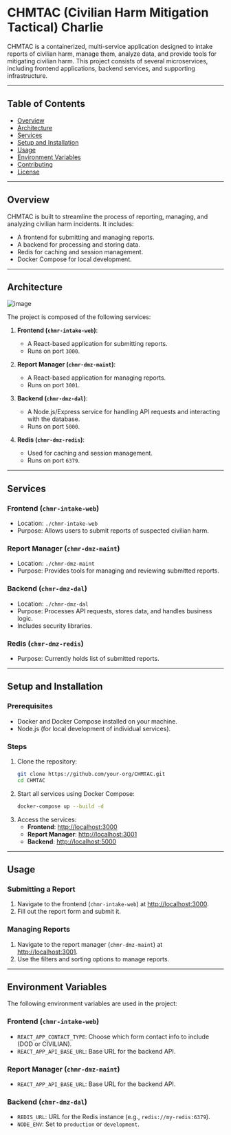 # CHMTAC (Civilian Harm Mitigation Tactical) Charlie

CHMTAC is a containerized, multi-service application designed to intake reports of civilian harm, manage them, analyze data, and provide tools for mitigating civilian harm. This project consists of several microservices, including frontend applications, backend services, and supporting infrastructure.

---

## **Table of Contents**
- [Overview](#overview)
- [Architecture](#architecture)
- [Services](#services)
- [Setup and Installation](#setup-and-installation)
- [Usage](#usage)
- [Environment Variables](#environment-variables)
- [Contributing](#contributing)
- [License](#license)

---

## **Overview**
CHMTAC is built to streamline the process of reporting, managing, and analyzing civilian harm incidents. It includes:
- A frontend for submitting and managing reports.
- A backend for processing and storing data.
- Redis for caching and session management.
- Docker Compose for local development.

---

## **Architecture**
![image](https://github.com/user-attachments/assets/6f655d96-f03f-4865-ba3b-a2d41c46e60a)


The project is composed of the following services:
1. **Frontend (`chmr-intake-web`)**:
   - A React-based application for submitting reports.
   - Runs on port `3000`.

2. **Report Manager (`chmr-dmz-maint`)**:
   - A React-based application for managing reports.
   - Runs on port `3001`.

3. **Backend (`chmr-dmz-dal`)**:
   - A Node.js/Express service for handling API requests and interacting with the database.
   - Runs on port `5000`.

4. **Redis (`chmr-dmz-redis`)**:
   - Used for caching and session management.
   - Runs on port `6379`.

---

## **Services**
### **Frontend (`chmr-intake-web`)**
- Location: `./chmr-intake-web`
- Purpose: Allows users to submit reports of suspected civilian harm.

### **Report Manager (`chmr-dmz-maint`)**
- Location: `./chmr-dmz-maint`
- Purpose: Provides tools for managing and reviewing submitted reports.

### **Backend (`chmr-dmz-dal`)**
- Location: `./chmr-dmz-dal`
- Purpose: Processes API requests, stores data, and handles business logic.
- Includes security libraries.

### **Redis (`chmr-dmz-redis`)**
- Purpose: Currently holds list of submitted reports.

---

## **Setup and Installation**

### **Prerequisites**
- Docker and Docker Compose installed on your machine.
- Node.js (for local development of individual services).

### **Steps**
1. Clone the repository:
   ```bash
   git clone https://github.com/your-org/CHMTAC.git
   cd CHMTAC

2. Start all services using Docker Compose:
   ```bash
   docker-compose up --build -d

3. Access the services:
   - **Frontend**: [http://localhost:3000](http://localhost:3000)
   - **Report Manager**: [http://localhost:3001](http://localhost:3001)
   - **Backend**: [http://localhost:5000](http://localhost:5000)

---

## **Usage**

### **Submitting a Report**
1. Navigate to the frontend (`chmr-intake-web`) at [http://localhost:3000](http://localhost:3000).
2. Fill out the report form and submit it.

### **Managing Reports**
1. Navigate to the report manager (`chmr-dmz-maint`) at [http://localhost:3001](http://localhost:3001).
2. Use the filters and sorting options to manage reports.

---

## **Environment Variables**
The following environment variables are used in the project:

### **Frontend (`chmr-intake-web`)**
- `REACT_APP_CONTACT_TYPE`: Choose which form contact info to include (DOD or CIVILIAN).
- `REACT_APP_API_BASE_URL`: Base URL for the backend API.

### **Report Manager (`chmr-dmz-maint`)**
- `REACT_APP_API_BASE_URL`: Base URL for the backend API.

### **Backend (`chmr-dmz-dal`)**
- `REDIS_URL`: URL for the Redis instance (e.g., `redis://my-redis:6379`).
- `NODE_ENV`: Set to `production` or `development`.



